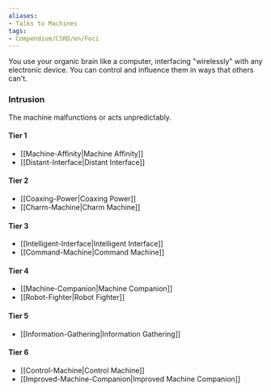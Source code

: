 ```yaml
---  
aliases:  
- Talks to Machines  
tags:  
- Compendium/CSRD/en/Foci  
---
```

  
You use your organic brain like a computer, interfacing "wirelessly" with any electronic device. You can control and influence them in ways that others can't.  
 ### Intrusion  
The machine malfunctions or acts unpredictably.
  
#### Tier 1  
* [[Machine-Affinity|Machine Affinity]]  
* [[Distant-Interface|Distant Interface]]  
#### Tier 2  
  
* [[Coaxing-Power|Coaxing Power]]  
* [[Charm-Machine|Charm Machine]]  
#### Tier 3  
  
  - [[Intelligent-Interface|Intelligent Interface]]  
  - [[Command-Machine|Command Machine]]  
#### Tier 4  
  
* [[Machine-Companion|Machine Companion]]  
* [[Robot-Fighter|Robot Fighter]]  
#### Tier 5  
  
* [[Information-Gathering|Information Gathering]]  
#### Tier 6  
  
  - [[Control-Machine|Control Machine]]  
  - [[Improved-Machine-Companion|Improved Machine Companion]]  
